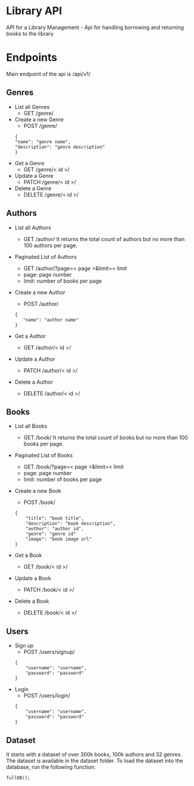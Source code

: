 # Library API
API for a Library Management -  Api for handling borrowing and returning books to the library

# Endpoints

Main endpoint of the api is 
<server>/api/v1/

## Genres
- List all Genres
    - GET /genre/
- Create a new Genre
    - POST /genre/
    ```
    {
    "name": "genre name",
    "description": "genre description"
    }
    ```
- Get a Genre
    - GET /genre/< id >/
- Update a Genre
    - PATCH /genre/< id >/
- Delete a Genre
    - DELETE /genre/< id >/

## Authors
- List all Authors
    - GET /author/
    It returns the total count of authors but no more than 100 authors per page.

- Paginated List of Authors
    - GET /author/?page=< page >&limit=< limit
    - page: page number
    - limit: number of books per page


- Create a new Author
    - POST /author/
    ```
    {
       "name": "author name"
    }
    ```
- Get a Author
    - GET /author/< id >/
- Update a Author
    - PATCH /author/< id >/
- Delete a Author
    - DELETE /author/< id >/

## Books
- List all Books
    - GET /book/
    It returns the total count of books but no more than 100 books per page.

- Paginated List of Books
    - GET /book/?page=< page >&limit=< limit
    - page: page number
    - limit: number of books per page

- Create a new Book
    - POST /book/
    ```
    {
        "title": "book title",
        "description": "book description",
        "author": "author id",
        "genre": "genre id"
        "image": "book image url"
    }
    ```
- Get a Book
    - GET /book/< id >/
- Update a Book
    - PATCH /book/< id >/
- Delete a Book
    - DELETE /book/< id >/

## Users
- Sign up
    - POST /users/signup/
    ```
    {
        "username": "username",
        "password": "password"
    }
    ```
- Login
    - POST /users/login/
    ```
    {
        "username": "username",
        "password": "password"
    }
    ```

## Dataset
It starts with a dataset of over 300k books, 100k authors and 32 genres. The dataset is available in the dataset folder. To load the dataset into the database, run the following function:
```
fullDB();
```

